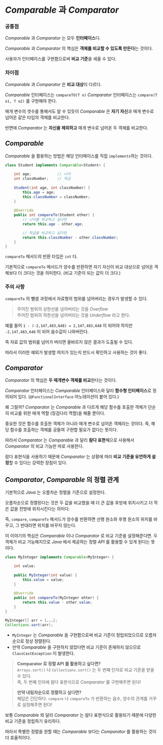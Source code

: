 # *Comparable* 과 *Comparator*

### 공통점 

*Comparable* 과 *Comparator* 는 모두 **인터페이스**다.

*Comparable* 과 *Comparator* 의 핵심은 **객체를 비교할 수 있도록 만든다**는 것이다.

사용자가 인터페이스를 구현함으로써 **비교 기준**을 세울 수 있다.

### 차이점

*Comparable* 과 *Comparator* 은 **비교 대상**이 다르다.

*Comparable* 인터페이스는 `compareTO(T o)`
*Comparator* 인터페이스는 `compare(T o1, T o2)` 를 구현해야 한다.

매개 변수의 갯수를 통해서도 알 수 있듯이 *Comparable* 은 **자기 자신**과 매개 변수로 넘어온 같은 타입의 객체를 비교한다.

반면에 *Comparator* 는 **자신을 제외하고** 매개 변수로 넘어온 두 객체를 비교한다.

## *Comparable*

*Comparable* 을 활용하는 방법은 해당 인터페이스를 직접 `implements`하는 것이다.

```java
class Student implements Comparable<Student> {
 
	int age;			// 나이
	int classNumber;	// 학급
	
	Student(int age, int classNumber) {
		this.age = age;
		this.classNumber = classNumber;
	}
	
	@Override
	public int compareTo(Student other) {
		// 나이를 비교하고 싶다면
        return this.age - other.age;

        // 학급을 비교하고 싶다면
        return this.classNumber - other.classNumber;
	}
}
```

`compareTo` 메서드의 반환 타입은 `int` 다.

기본적으로 `compareTo` 메서드가 양수를 반환하면 자기 자신이 비교 대상으로 넘어온 객체보다 더 크다는 것을 의미한다. (비교 기준이 되는 값이 더 크다.)

### 주의 사항

`compareTo` 의 뺄셈 과정에서 자료형의 범위를 넘어버리는 경우가 발생할 수 있다.

> 주어진 범위의 상한선을 넘어버리는 것을 *Overflow* <br/>
> 주어진 범위의 하한선을 넘어버리는 것을 *Underflow* 라고 한다.

예를 들어 `1 - (-2,147,483,648) = 2,147,483,648` 이 되어야 하지만 `-2,147,483,648` 이 되어 음수값이 나와버린다.

즉 자료 값의 범위를 넘어가 버리면 올바르지 않은 결과가 도출될 수 있다.

따라서 이러한 예외가 발생할 여지가 있는지 반드시 확인하고 사용하는 것이 좋다.

## *Comparator*

*Comparator* 의 핵심은 **두 매개변수 객체를 비교**한다는 것이다.

*Comparator* 인터페이스는 *Comparable* 인터페이스와 달리 **함수형 인터페이스**로 정의되어 있다. (`@FunctionalInterface` 어노테이션이 붙어 있다.)

왜 그럴까? *Comparator* 는 *Comparable* 과 다르게 해당 함수를 호출한 객체가 단순히 비교를 위한 매개 역할 (징검다리 역할)을 해줄 뿐이다.

중요한 것은 함수를 호출한 객체가 아니라 매개 변수로 넘어온 객체라는 것이다. 즉, 해당 함수를 호출하는 객체를 공들여 구현할 필요가 없다는 뜻이다.

따라서 *Comparator* 는 *Comparable* 과 달리 **람다 표현식**으로 사용해서 *Comparator* 의 비교 기능만 따로 사용한다.

람다 표현식을 사용하기 때문에 *Comparator* 는 상황에 따라 **비교 기준을 유연하게 설정**할 수 있다는 강력한 장점이 있다.

## *Comparator*, *Comparable* 의 정렬 관계

기본적으로 *Java* 는 오름차순 정렬을 기준으로 설정한다.

오름차순으로 정렬된다는 것은 두 값을 비교했을 때 더 큰 값을 후방에 위치시키고 더 작은 값을 전방에 위치시킨다는 의미다.

즉, `compare`, `compareTo` 메서드가 양수를 반환하면 선행 원소와 후행 원소의 위치를 바꾸고, 그 반대라면 위치를 바꾸지 않는다.

이 이야기의 핵심은 *Comparable* 이나 *Comparator* 로 비교 기준을 설정해준다면. 두 객체가 비교 가능해지므로 *Java* 에서 제공하는 정렬 *API* 를 활용할 수 있게 된다는 뜻이다.

```java
class MyInteger implements Comparable<MyInteger> {

	int value;
	
	public MyInteger(int value) {
		this.value = value;
	}
	
	@Override
	public int compareTo(MyInteger ohter) {
		return this.value - other.value;
	}
}
```

```java
MyInteger[] arr = {...};
Collections.sort(arr);
```
- `MyInteger` 는 *Comparable* 을 구현함으로써 비교 기준이 정립되었으므로 오름차순으로 정상 정렬된다.
- 만약 *Comparable* 을 구현하지 않았다면 비교 기준이 존재하지 않으므로 `ClassCastException` 이 발생한다.

> **Comparator 로 정렬 API 를 활용하고 싶다면?** <br/>
> `Arrays.sort()` 나 `Collections.sort()` 는 두 번째 인자로 비교 기준을 받을 수 있다. <br/>
> 즉, 두 번째 인자에 람다 표현식으로 *Comparator* 를 구현해주면 된다!

> **만약 내림차순으로 정렬하고 싶다면?** <br/>
>해답은 간단하다. `compare` 나 `compareTo` 가 반환하는 음수, 양수의 관계를 거꾸로 설정해주면 된다!

보통 *Comparable* 와 달리 *Comparator* 는 람다 표현식으로 활용되기 때문에 다양한 비교 기준을 정립하기 유리하다. 

따라서 특별한 정렬을 원할 때는 *Comparable* 보다는 *Comparator* 를 활용하는 것이 더 효율적이다.